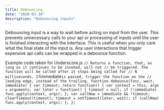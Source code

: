```yaml
---
title: Debouncing 
date: "2020-03-10"
description: "Debouncing inputs"
---
```


Debouncing input is a way to wait before acting on input from the user. This prevents unnecessary calls
to your api or processing of inputs until the user is finished interacting with the interface. This is useful
when you only care what the final state of the input is. Any user interactions that trigger expensive api calls
can be wrapped in a debounce function.

Example code taken for Underscore.js
`
// Returns a function, that, as long as it continues to be invoked, will not
// be triggered. The function will be called after it stops being called for
// N milliseconds. If `immediate` is passed, trigger the function on the
// leading edge, instead of the trailing.
function debounce(func, wait, immediate) {
	var timeout;
	return function() {
		var context = this, args = arguments;
		var later = function() {
			timeout = null;
			if (!immediate) func.apply(context, args);
		};
		var callNow = immediate && !timeout;
		clearTimeout(timeout);
		timeout = setTimeout(later, wait);
		if (callNow) func.apply(context, args);
	};
};
`

